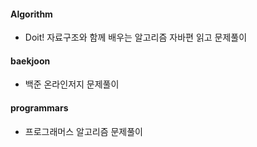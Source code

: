 
#### Algorithm 
- Doit! 자료구조와 함께 배우는 알고리즘 자바편 읽고 문제풀이

#### baekjoon
- 백준 온라인저지 문제풀이 

#### programmars
- 프로그래머스 알고리즘 문제풀이
